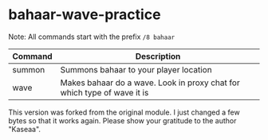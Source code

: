 # bahaar-wave-practice

Note: All commands start with the prefix `/8 bahaar`


Command | Description
--- | ---
summon | Summons bahaar to your player location
wave | Makes bahaar do a wave. Look in proxy chat for which type of wave it is

This version was forked from the original module. I just changed a few bytes so that it works again.
Please show your gratitude to the author "Kaseaa".